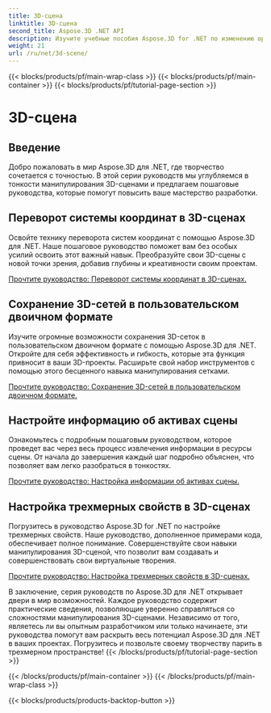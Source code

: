 ```yaml
---
title: 3D-сцена
linktitle: 3D-сцена
second_title: Aspose.3D .NET API
description: Изучите учебные пособия Aspose.3D for .NET по изменению ориентации плоскости, экспорту сцен в сжатый формат AMF, переворачиванию систем координат и многому другому.
weight: 21
url: /ru/net/3d-scene/
---
```


{{< blocks/products/pf/main-wrap-class >}}
{{< blocks/products/pf/main-container >}}
{{< blocks/products/pf/tutorial-page-section >}}

# 3D-сцена

## Введение

Добро пожаловать в мир Aspose.3D для .NET, где творчество сочетается с точностью. В этой серии руководств мы углубляемся в тонкости манипулирования 3D-сценами и предлагаем пошаговые руководства, которые помогут повысить ваше мастерство разработки.

## Переворот системы координат в 3D-сценах

Освойте технику переворота систем координат с помощью Aspose.3D для .NET. Наше пошаговое руководство поможет вам без особых усилий освоить этот важный навык. Преобразуйте свои 3D-сцены с новой точки зрения, добавив глубины и креативности своим проектам.

[Прочтите руководство: Переворот системы координат в 3D-сценах.](./flip-coordinate-system/)

## Сохранение 3D-сетей в пользовательском двоичном формате

Изучите огромные возможности сохранения 3D-сеток в пользовательском двоичном формате с помощью Aspose.3D для .NET. Откройте для себя эффективность и гибкость, которые эта функция привносит в ваши 3D-проекты. Расширьте свой набор инструментов с помощью этого бесценного навыка манипулирования сетками.

[Прочтите руководство: Сохранение 3D-сетей в пользовательском двоичном формате.](./save-3d-meshes-binary-format/)


## Настройте информацию об активах сцены

Ознакомьтесь с подробным пошаговым руководством, которое проведет вас через весь процесс извлечения информации в ресурсы сцены. От начала до завершения каждый шаг подробно объяснен, что позволяет вам легко разобраться в тонкостях.

[Прочтите руководство: Настройка информации об активах сцены.](./information-to-scene/)

## Настройка трехмерных свойств в 3D-сценах

Погрузитесь в руководство Aspose.3D for .NET по настройке трехмерных свойств. Наше руководство, дополненное примерами кода, обеспечивает полное понимание. Совершенствуйте свои навыки манипулирования 3D-сценой, что позволит вам создавать и совершенствовать свои виртуальные творения.

[Прочтите руководство: Настройка трехмерных свойств в 3D-сценах.](./set-3d-properties/)

В заключение, серия руководств по Aspose.3D для .NET открывает двери в мир возможностей. Каждое руководство содержит практические сведения, позволяющие уверенно справляться со сложностями манипулирования 3D-сценами. Независимо от того, являетесь ли вы опытным разработчиком или только начинаете, эти руководства помогут вам раскрыть весь потенциал Aspose.3D для .NET в ваших проектах. Погрузитесь и позвольте своему творчеству парить в трехмерном пространстве!
{{< /blocks/products/pf/tutorial-page-section >}}

{{< /blocks/products/pf/main-container >}}
{{< /blocks/products/pf/main-wrap-class >}}

{{< blocks/products/products-backtop-button >}}
